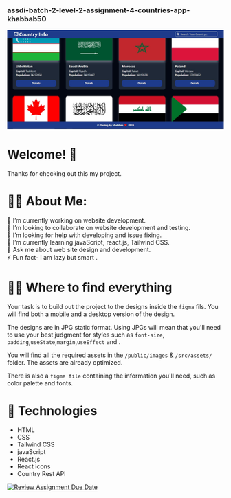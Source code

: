 ### assdi-batch-2-level-2-assignment-4-countries-app-khabbab50

![assdi-batch2-assignment-5](./public/Screenshot_1.jpg)

# Welcome! 👋

Thanks for checking out this my project.

# 🚶‍♂️ About Me:

👨 I’m currently working on website development.  
👯 I’m looking to collaborate on website development and testing.  
🤝 I’m looking for help with developing and issue fixing.  
🌱 I’m currently learning javaScript, react.js, Tailwind CSS.  
💬 Ask me about web site design and development.  
⚡ Fun fact- i am lazy but smart .

# 👨‍💻 Where to find everything

Your task is to build out the project to the designs inside the `figma` fils. You will find both a mobile and a desktop version of the design.

The designs are in JPG static format. Using JPGs will mean that you'll need to use your best judgment for styles such as `font-size`, `padding`,`useState`,`margin`,`useEffect` and .

You will find all the required assets in the `/public/images` & `/src/assets/` folder. The assets are already optimized.

There is also a `figma file` containing the information you'll need, such as color palette and fonts.

# 📡 Technologies

- HTML
- CSS
- Tailwind CSS
- javaScript
- React.js
- React icons
- Country Rest API

[![Review Assignment Due Date](https://classroom.github.com/assets/deadline-readme-button-22041afd0340ce965d47ae6ef1cefeee28c7c493a6346c4f15d667ab976d596c.svg)](https://classroom.github.com/a/ozxS8XYl)

